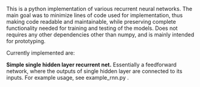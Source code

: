 This is a python implementation of various recurrent neural networks. The main goal was to minimize lines of code used for implementation, thus making code readable and maintainable, while preserving complete functionality needed for training and testing of the models. Does not requires any other dependencies other than numpy, and is mainly intended for prototyping.

Currently implemented are:

**Simple single hidden layer recurrent net.** Essentially a feedforward network, where the outputs of single hidden layer are connected to its inputs. For example usage, see example_rnn.py .
